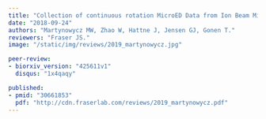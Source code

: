 ```yaml
---
title: "Collection of continuous rotation MicroED Data from Ion Beam Milled Crystals of Any Size."
date: "2018-09-24"
authors: "Martynowycz MW, Zhao W, Hattne J, Jensen GJ, Gonen T."
reviewers: "Fraser JS."
image: "/static/img/reviews/2019_martynowycz.jpg"

peer-review:
- biorxiv_version: "425611v1"
  disqus: "1x4qaqy"

published:
- pmid: "30661853"
  pdf: "http://cdn.fraserlab.com/reviews/2019_martynowycz.pdf"
---
```

